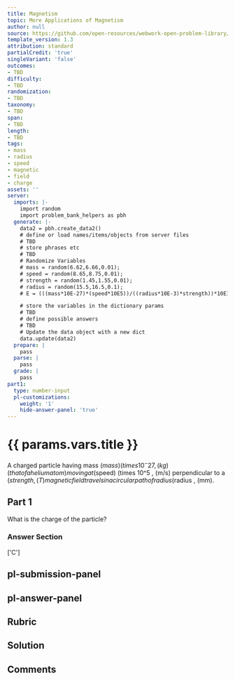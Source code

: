 ```yaml
---
title: Magnetism
topic: More Applications of Magnetism
author: null
source: https://github.com/open-resources/webwork-open-problem-library/tree/master/Contrib/BrockPhysics/College_Physics_Urone/22.Magnetism/22-11.More_Applications_of_Magnetism/NU_U17_22_11_029.pg
template_version: 1.3
attribution: standard
partialCredit: 'true'
singleVariant: 'false'
outcomes:
- TBD
difficulty:
- TBD
randomization:
- TBD
taxonomy:
- TBD
span:
- TBD
length:
- TBD
tags:
- mass
- radius
- speed
- magnetic
- field
- charge
assets: ''
server:
  imports: |-
    import random
    import problem_bank_helpers as pbh
  generate: |-
    data2 = pbh.create_data2()
    # define or load names/items/objects from server files
    # TBD
    # store phrases etc
    # TBD
    # Randomize Variables
    # mass = random(6.62,6.66,0.01);
    # speed = random(8.65,8.75,0.01);
    # strength = random(1.45,1.55,0.01);
    # radius = random(15.5,16.5,0.1);
    # E = (((mass*10E-27)*(speed*10E5))/((radius*10E-3)*strength))*10E19;

    # store the variables in the dictionary params
    # TBD
    # define possible answers
    # TBD
    # Update the data object with a new dict
    data.update(data2)
  prepare: |
    pass
  parse: |
    pass
  grade: |
    pass
part1:
  type: number-input
  pl-customizations:
    weight: '1'
    hide-answer-panel: 'true'
---
```


# {{ params.vars.title }} 


A charged particle having mass ($mass) (times 10^-27 , (kg) (that of a helium atom) moving at ($speed) (times 10^5 , (m/s) perpendicular to a ($strength , (T) magnetic field travels in a circular path of radius ($radius , (mm).

## Part 1 
What is the charge of the particle? 


 ### Answer Section
['C']

## pl-submission-panel 


## pl-answer-panel 


## Rubric 


## Solution 


## Comments 


